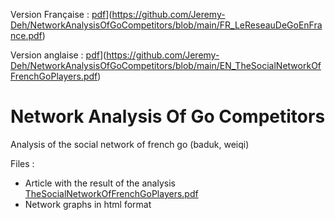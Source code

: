 Version Française : [pdf]([https://link-url-here.org)](https://github.com/Jeremy-Deh/NetworkAnalysisOfGoCompetitors/blob/main/FR_LeReseauDeGoEnFrance.pdf) 

Version anglaise : [pdf]([https://link-url-here.org)](https://github.com/Jeremy-Deh/NetworkAnalysisOfGoCompetitors/blob/main/EN_TheSocialNetworkOfFrenchGoPlayers.pdf)  

# Network Analysis Of Go Competitors
Analysis of the social network of french go (baduk, weiqi)

Files :
- Article with the result of the analysis [TheSocialNetworkOfFrenchGoPlayers.pdf](https://github.com/Jeremy-Deh/NetworkAnalysisOfGoCompetitors/blob/main/TheSocialNetworkOfFrenchGoPlayers.pdf)
- Network graphs in html format
